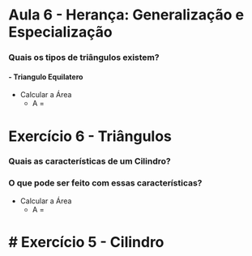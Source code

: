 # Aula 6 - Herança: Generalização e Especialização

### Quais os tipos de triângulos existem?
#### - Triangulo Equilatero

- Calcular a Área
  - A =
  
# Exercício 6 - Triângulos

### Quais as características de um Cilindro?

### O que pode ser feito com essas características?

- Calcular a Área
  - A =

# # Exercício 5 - Cilindro

